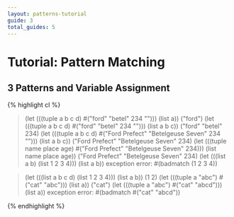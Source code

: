 ```yaml
---
layout: patterns-tutorial
guide: 3
total_guides: 5
---
```

# Tutorial: Pattern Matching

## 3 Patterns and Variable Assignment

{% highlight cl %}
> (let (((tuple a b c d) #("ford" "betel" 234 ""))) (list a))
("ford")
> (let (((tuple a b c d) #("ford" "betel" 234 ""))) (list a b c))
("ford" "betel" 234)
> (let (((tuple a b c d) #("Ford Prefect" "Betelgeuse Seven" 234 ""))) (list a b c))
("Ford Prefect" "Betelgeuse Seven" 234)
> (let (((tuple name place age) #("Ford Prefect" "Betelgeuse Seven" 234))) (list name place age))
("Ford Prefect" "Betelgeuse Seven" 234)
> (let (((list a b) (list 1 2 3 4))) (list a b))
exception error: #(badmatch (1 2 3 4))

> (let (((list a b c d) (list 1 2 3 4))) (list a b))
(1 2)
> (let (((tuple a "abc") #("cat" "abc"))) (list a))
("cat")
> (let (((tuple a "abc") #("cat" "abcd"))) (list a))
exception error: #(badmatch #("cat" "abcd"))

>
{% endhighlight %}
